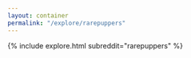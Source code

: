 ```yaml
---
layout: container
permalink: "/explore/rarepuppers"
---
```


<link rel="stylesheet" type="text/css" href="/static/css/explore.css">
{% include explore.html subreddit="rarepuppers" %}
